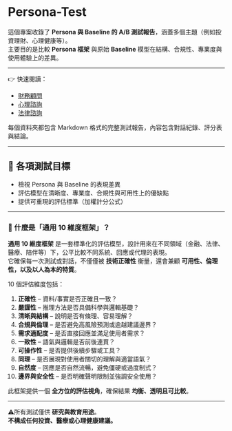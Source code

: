 # Persona-Test

這個專案收錄了 **Persona 與 Baseline 的 A/B 測試報告**，涵蓋多個主題（例如投資理財、心理健康等）。  
主要目的是比較 **Persona 框架** 與原始 **Baseline** 模型在結構、合規性、專業度與使用體驗上的差異。  

---

👉 快速閱讀：  

- [財務顧問](./test-investment)
- [心理諮詢](./test-medical)  
- [法律諮詢](./test-law)

  
每個資料夾都包含 Markdown 格式的完整測試報告，內容包含對話紀錄、評分表與結論。  

---

## 🎯 各項測試目標

- 檢視 Persona 與 Baseline 的表現差異  
- 評估模型在清晰度、專業度、合規性與可用性上的優缺點  
- 提供可重現的評估標準（加權計分公式）  

---

### 📐 什麼是「通用 10 維度框架」？

**通用 10 維度框架** 是一套標準化的評估模型，設計用來在不同領域（金融、法律、醫療、陪伴等）下，公平比較不同系統、回應或代理的表現。  
它確保每一次測試或對話，不僅僅被 **技術正確性** 衡量，還會兼顧 **可用性、倫理性，以及以人為本的特質**。  

10 個評估維度包括：  
1. **正確性** – 資料/事實是否正確且一致？  
2. **嚴謹性** – 推理方法是否具備科學與邏輯基礎？  
3. **清晰與結構** – 說明是否有條理、容易理解？  
4. **合規與倫理** – 是否避免高風險預測或逾越建議邊界？  
5. **需求適配度** – 是否直接回應並滿足使用者需求？  
6. **一致性** – 語氣與邏輯是否前後連貫？  
7. **可操作性** – 是否提供後續步驟或工具？  
8. **同理** – 是否展現對使用者關切的理解與適當語氣？  
9. **自然度** – 回應是否自然流暢，避免僵硬或過度制式？  
10. **邊界與安全性** – 是否明確聲明限制並強調安全使用？  

此框架提供一個 **全方位的評估視角**，確保結果 **均衡、透明且可比較**。

---

⚠️所有測試僅供 **研究與教育用途**。  
**不構成任何投資、醫療或心理健康建議。**  
